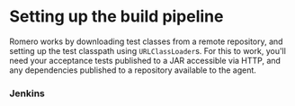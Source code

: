 # Setting up the build pipeline #

Romero works by downloading test classes from a remote repository, and setting up the test classpath using `URLClassLoader`s. For this to work, you'll need your acceptance tests published to a JAR accessible via HTTP, and any dependencies published to a repository available to the agent.


### Jenkins ###
